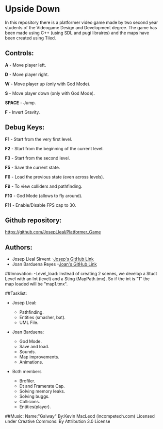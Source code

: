 # Upside Down
In this repository there is a platformer video game made by two second year students of the Videogame Design and Development degree.
The game has been made using C++ (using SDL and pugi libraires) and the maps have been created using Tiled.

## Controls:
**A** - Move player left.

**D** - Move player right.

**W** - Move player up (only with God Mode).

**S** - Move player down (only with God Mode).

**SPACE** - Jump.

**F** - Invert Gravity.

## Debug Keys:
**F1** - Start from the very first level.

**F2** - Start from the beginning of the current level.

**F3** - Start from the second level.

**F5** - Save the current state.

**F6** - Load the previous state (even across levels).

**F9** - To view colliders and pathfinding.

**F10** - God Mode (allows to fly around).

**F11** - Enable/Disable FPS cap to 30.

## Github repository:
https://github.com/JosepLleal/Platformer_Game

## Authors:
- Josep Lleal Sirvent
	-[Josep's GitHub Link](https://github.com/JosepLleal)
- Joan Barduena Reyes
	-[Joan's GitHub Link](https://github.com/JoanBarduena)

##Innovation:
-Level_load: Instead of creating 2 scenes, we develop a Stuct Level with an Int (level) and a Sting (MapPath.tmx). So if the int is "1" the map loaded will be "map1.tmx". 

##Tasklist: 
- Josep Lleal:
	- Pathfinding.
	- Entities (smasher, bat).
	- UML File. 

- Joan Barduena:
	- God Mode.
	- Save and load.
	- Sounds.
	- Map improvements.
	- Animations. 

- Both members
	- Brofiler. 
	- Dt and Framerate Cap. 
	- Solving memory leaks.
	- Solving buggs. 
	- Collisions. 
	- Entities(player). 

##Music: 
Name:"Galway" 
By:Kevin MacLeod (incompetech.com)
Licensed under Creative Commons: By Attribution 3.0 License

